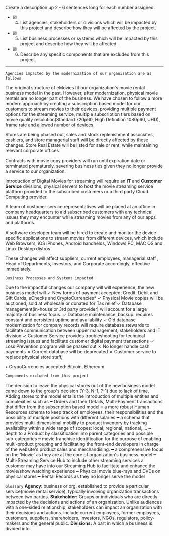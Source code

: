 Create a description up 2 - 6 sentences long for each number assigned.
- [x] 4. List agencies, stakeholders or divisions which will be impacted by this project and describe how they will be affected by the project.
- [x] 5. List business processes or systems which will be impacted by this project and describe how they will be affected.
- [x] 6. Describe any specific components that are excluded from this project.

---

`Agencies impacted by the modernization of our organization are as follows`

The original structure of eMovies fit our organization's movie rental business model in the past. However, after modernization, physical movie rentals are no longer part of the business. We have chosen to follow a more modern approach by creating a subscription based model for our customers to stream movies to their devices, providing multiple payment options for the streaming service, multiple subscription tiers based on movie quality resolution(Standard 720p60, High Definition 1080p60, UHD), frame rate and allowed number of devices.

Stores are being phased out, sales and stock replenishment associates, cashiers, and store managerial staff will be directly affected by these changes. Store Real Estate will be listed for sale or rent, while maintaining relevant corporate offices

Contracts with movie copy providers will run until expiration date or terminated prematurely, severing business ties given they no longer provide a service to our organization.

Introduction of Digital Movies for streaming will require an **IT** and **Customer Service** divisions, physical servers to host the movie streaming service platform provided to the subscribed customers or a third party Cloud Computing provider. 

A team of customer service representatives will be placed at an office in company headquarters to aid subscribed customers with any technical issues they may encounter while streaming movies from any of our apps and platforms.

A software developer team will be hired to create and monitor the device-specific applications to stream movies from different devices, which include Web Browsers, iOS iPhones, Android handhelds, Windows PC, MAC OS and Linux Desktop distros

These changes will affect suppliers, current employees, managerial staff , Head of Departments, Investors, and Corporate accordingly, effective immediately.


`Business Processes and Systems impacted`

Due to the impactful changes our company will will experience, the new business model will 
✓ New forms of payment accepted: Credit, Debit and Gift Cards, eChecks and CryptoCurrencies*
✓ Physical Movie copies will be auctioned, sold at wholesale or donated for Tax relief
✓ Database management(in-house or 3rd party provider) will account for a large majority of business focus.
✓ Database maintenance, backup: requires constant and persistent uptime and availability
✓ Old database modernization for company records will require database stewards to facilitate communication between upper management, stakeholders and IT division 
✓ Customer Service provides troubleshooting for technical streaming issues and facilitate customer digital payment transactions
✓ Loss Prevention program will be phased out
✗ No longer handle cash payments
✗ Current database will be deprecated
✗ Customer service to replace physical store staff,

٭ CrypoCurrencies accepted: Bitcoin, Ethereum

`Components excluded from this project`

The decision to leave the physical stores out of the new business model came down to the group's decision (Y-3, N-1, ?-1) due to lack of time. Adding stores to the model entails the introduction of multiple entities and complexities such as
━ Orders and their Details, Multi-Payment transactions that differ from the subscription based model
━ a more robust Human Resources schema to keep track of employees, their responsibilities and the possibility of multiple positions with different salaries
━ a schema that provides multi-dimensional mobility to product inventory by tracking availability within a wide range of scopes: local, regional, national, ...
━ depth to a Product by classification into parent categories and possible sub-categories
━ movie franchise identification for the purpose of enabling multi-product grouping and facilitating the front-end developers in charge of the website's product sales and merchandising.
━ a comprehensive focus on the 'Movie' as they are at the core of organization's business model
━ Multi-Streaming Service Hub to include other streaming services a customer may have into our Streaming Hub to facilitate and enhance the movie/show watching experience
━ Physical movie blue-rays and DVDs on physical stores
━ Rental Records as they no longer serve the model

`Glossary`
**Agency**: business or org. established to provide a particular service(movie rental service), typically involving organization transactions between two parties.
**Stakeholder:** Groups or individuals who are directly impacted by the decisions and actions of an organization. Unlike audiences with a one-sided relationship, stakeholders can impact an organization with their decisions and actions. Include current employees, former employees, customers, suppliers, shareholders, investors, NGOs, regulators, policy-makers and the general public.
**Divisions:** A part in which a business is divided into.